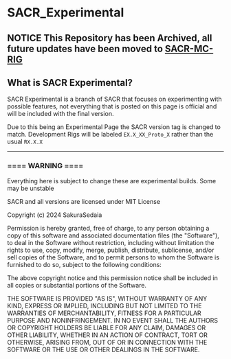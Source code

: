 # SACR_Experimental
**NOTICE** This Repository has been Archived, all future updates have been moved to [SACR-MC-RIG](https://github.com/SakuraSedaia/SACR-MC-Rig)
-----

## What is SACR Experimental?

SACR Experimental is a branch of SACR that focuses on experimenting with possible features, not everything that is posted on this page is official and will be included with the final version.

Due to this being an Experimental Page the SACR version tag is changed to match. Development Rigs will be labeled `EX.X_XX_Proto_X` rather than the usual `RX.X.X`

-----

### ==== WARNING ====

Everything here is subject to change these are experimental builds. Some may be unstable

SACR and all versions are licensed under MIT License

Copyright (c) 2024 SakuraSedaia

Permission is hereby granted, free of charge, to any person obtaining a copy
of this software and associated documentation files (the "Software"), to deal
in the Software without restriction, including without limitation the rights
to use, copy, modify, merge, publish, distribute, sublicense, and/or sell
copies of the Software, and to permit persons to whom the Software is
furnished to do so, subject to the following conditions:

The above copyright notice and this permission notice shall be included in all
copies or substantial portions of the Software.

THE SOFTWARE IS PROVIDED "AS IS", WITHOUT WARRANTY OF ANY KIND, EXPRESS OR
IMPLIED, INCLUDING BUT NOT LIMITED TO THE WARRANTIES OF MERCHANTABILITY,
FITNESS FOR A PARTICULAR PURPOSE AND NONINFRINGEMENT. IN NO EVENT SHALL THE
AUTHORS OR COPYRIGHT HOLDERS BE LIABLE FOR ANY CLAIM, DAMAGES OR OTHER
LIABILITY, WHETHER IN AN ACTION OF CONTRACT, TORT OR OTHERWISE, ARISING FROM,
OUT OF OR IN CONNECTION WITH THE SOFTWARE OR THE USE OR OTHER DEALINGS IN THE
SOFTWARE.
